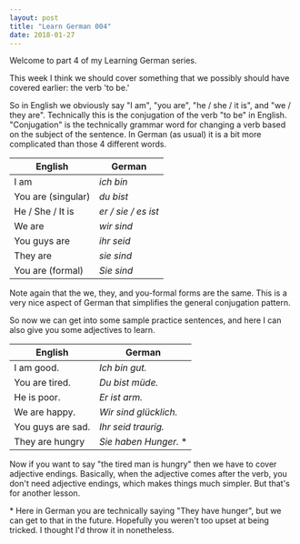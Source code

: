 ```yaml
---
layout: post
title: "Learn German 004"
date: 2018-01-27
---
```


Welcome to part 4 of my Learning German series.

This week I think we should cover something that we possibly should have covered earlier: the verb 'to be.'

So in English we obviously say "I am", "you are", "he / she / it is", and "we / they are". 
Technically this is the conjugation of the verb "to be" in English. 
"Conjugation" is the technically grammar word for changing a verb based on the subject of the sentence.
In German (as usual) it is a bit more complicated than those 4 different words.

| English | German |
|---------|--------|
| I am | *ich bin* |
| You are (singular) | *du bist* |
| He / She / It is | *er / sie / es ist* |
| We are | *wir sind* |
| You guys are | *ihr seid* |
| They are | *sie sind* |
| You are (formal) |  *Sie sind* |

Note again that the we, they, and you-formal forms are the same. 
This is a very nice aspect of German that simplifies the general conjugation pattern.

So now we can get into some sample practice sentences, and here I can also give you some adjectives to learn.

| English | German |
|---------|--------|
| I am good. | *Ich bin gut.* |
| You are tired. | *Du bist m&uuml;de.* |
| He is poor. | *Er ist arm.* |
| We are happy. | *Wir sind gl&uuml;cklich.* |
| You guys are sad. | *Ihr seid traurig.* |
| They are hungry | *Sie haben Hunger.* \* |

Now if you want to say "the tired man is hungry" then we have to cover adjective endings. 
Basically, when the adjective comes after the verb, you don't need adjective endings, which makes things much simpler. 
But that's for another lesson. 

\* Here in German you are technically saying "They have hunger", but we can get to that in the future.
Hopefully you weren't too upset at being tricked. I thought I'd throw it in nonetheless.


